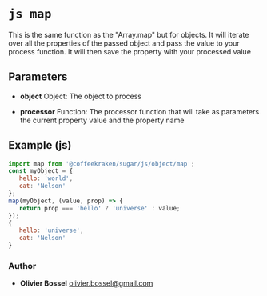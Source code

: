 


<!-- @namespace    sugar.js.object -->

# ```js map ```


This is the same function as the "Array.map" but for objects. It will iterate over all the properties
of the passed object and pass the value to your process function. It will then save the property
with your processed value

## Parameters

- **object**  Object: The object to process

- **processor**  Function: The processor function that will take as parameters the current property value and the property name



## Example (js)

```js
import map from '@coffeekraken/sugar/js/object/map';
const myObject = {
   hello: 'world',
   cat: 'Nelson'
};
map(myObject, (value, prop) => {
   return prop === 'hello' ? 'universe' : value;
});
{
   hello: 'universe',
   cat: 'Nelson'
}
```


### Author
- **Olivier Bossel** <a href="mailto:olivier.bossel@gmail.com">olivier.bossel@gmail.com</a> 



